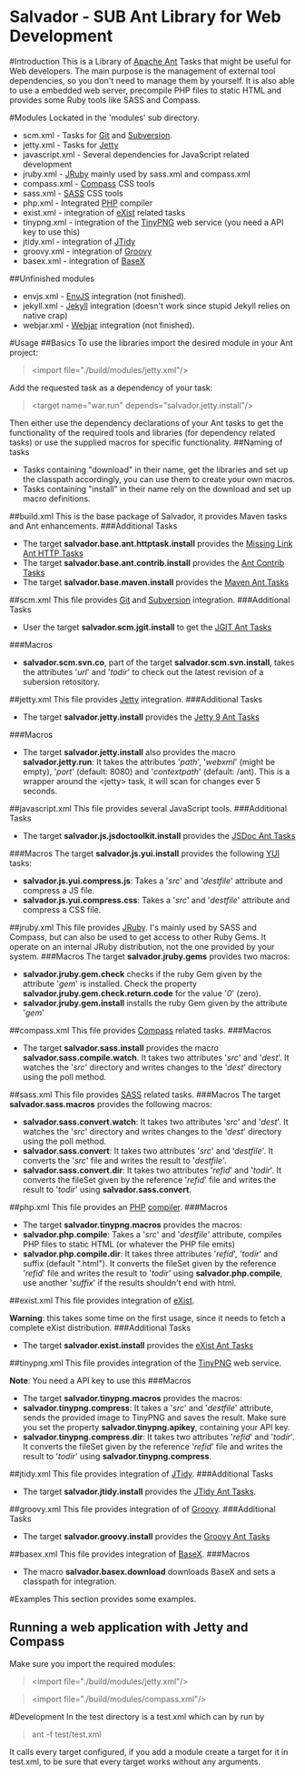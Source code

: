 Salvador - SUB Ant Library for Web Development
==============================================

#Introduction
This is a Library of [Apache Ant](http://ant.apache.org/) Tasks that might be useful for Web developers. The main purpose is the management of external tool dependencies, so you don't need to manage them by yourself. It is also able to use a embedded web server, precompile PHP files to static HTML and provides some Ruby tools like SASS and Compass.

#Modules
Lockated in the 'modules' sub directory.
* scm.xml - Tasks for [Git](http://git-scm.com/) and [Subversion](http://subversion.tigris.org/).
* jetty.xml - Tasks for [Jetty](http://jetty.codehaus.org/jetty/)
* javascript.xml - Several dependencies for JavaScript related development
* jruby.xml - [JRuby](http://jruby.org/) mainly used by sass.xml and compass.xml
* compass.xml - [Compass](http://compass-style.org/) CSS tools
* sass.xml - [SASS](http://sass-lang.com/) CSS tools
* php.xml - Integrated [PHP](http://quercus.caucho.com/) compiler
* exist.xml - integration of [eXist](http://www.exist-db.org/exist/apps/homepage/index.html) related tasks
* tinypng.xml - integration of the [TinyPNG](http://tinypng.org/) web service (you need a API key to use this)
* jtidy.xml - integration of [JTidy](http://jtidy.sourceforge.net/)
* groovy.xml - integration of [Groovy](http://groovy.codehaus.org/)
* basex.xml - integration of [BaseX](http://basex.org/)

##Unfinished modules
* envjs.xml - [EnvJS](https://github.com/envjs/env-js) integration (not finished).
* jekyll.xml - [Jekyll](https://github.com/mojombo/jekyll) integration (doesn't work since stupid Jekyll relies on native crap)
* webjar.xml - [Webjar](http://www.webjars.org/) integration (not finished).

#Usage
##Basics
To use the libraries import the desired module in your Ant project:

>&lt;import file=&quot;./build/modules/jetty.xml&quot;/&gt; 

Add the requested task as a dependency of your task:
>  &lt;target name=&quot;war.run&quot; depends=&quot;salvador.jetty.install&quot;/&gt;

Then either use the dependency declarations of your Ant tasks to get the functionality of the required tools and libraries (for dependency related tasks) or use the supplied macros for specific functionality.
##Naming of tasks
* Tasks containing "download" in their name, get the libraries and set up the classpath accordingly, you can use them to create your own macros.
* Tasks containing "install" in their name rely on the download and set up macro definitions.

##build.xml
This is the base package of Salvador, it provides Maven tasks and Ant enhancements.
###Additional Tasks
* The target **salvador.base.ant.httptask.install** provides the [Missing Link Ant HTTP Tasks](http://code.google.com/p/missing-link/)
* The target **salvador.base.ant.contrib.install** provides the [Ant Contrib Tasks](http://ant-contrib.sourceforge.net/)
* The target **salvador.base.maven.install** provides the [Maven Ant Tasks](http://maven.apache.org/ant-tasks/)

##scm.xml
This file provides [Git](http://git-scm.com/) and [Subversion](http://subversion.tigris.org/) integration.
###Additional Tasks
* User the target **salvador.scm.jgit.install** to get the [JGIT Ant Tasks](http://wiki.eclipse.org/JGit/User_Guide#Ant_Tasks)

###Macros
* **salvador.scm.svn.co**, part of the target  **salvador.scm.svn.install**, takes the attributes '*url*' and '*todir*' to check out the latest revision of a subersion retository.

##jetty.xml
This file provides [Jetty](http://jetty.codehaus.org/jetty/) integration.
###Additional Tasks
* The target **salvador.jetty.install** provides the [Jetty 9 Ant Tasks](http://www.eclipse.org/jetty/documentation/current/jetty-ant.html)

###Macros
* The target **salvador.jetty.install** also provides the macro **salvador.jetty.run**: It takes the attributes '*path*', '*webxml*' (might be empty), '*port*' (default: 8080) and '*contextpath*' (default: /ant). This is a wrapper around the &lt;jetty&gt; task, it will scan for changes ever 5 seconds.

##javascript.xml
This file provides several JavaScript tools.
###Additional Tasks
* The target **salvador.js.jsdoctoolkit.install** provides the [JSDoc Ant Tasks](https://github.com/ironsidevsquincy/jsdoc-toolkit-ant-task)

###Macros
The target **salvador.js.yui.install** provides the following [YUI](http://yuilibrary.com/) tasks: 
* **salvador.js.yui.compress.js**: Takes a '*src*' and '*destfile*' attribute and compress a JS file.
* **salvador.js.yui.compress.css**: Takes a '*src*' and '*destfile*' attribute and compress a CSS file.

##jruby.xml
This file provides [JRuby](http://jruby.org/). I's mainly used by SASS and Compass, but can also be used to get access to other Ruby Gems. It operate on an internal JRuby distribution, not the one provided by your system.
###Macros
The target **salvador.jruby.gems** provides two macros:
* **salvador.jruby.gem.check** checks if the ruby Gem given by the attribute '*gem*' is installed. Check the property **salvador.jruby.gem.check.return.code** for the value '*0*' (zero).
* **salvador.jruby.gem.install** installs the ruby Gem given by the attribute '*gem*'

##compass.xml
This file provides [Compass](http://compass-style.org/) related tasks.
###Macros
* The target **salvador.sass.install** provides the macro **salvador.sass.compile.watch**. It takes two attributes '*src*' and '*dest*'. It watches the '*src*' directory and writes changes to the '*dest*' directory using the poll method.

##sass.xml
This file provides [SASS](http://sass-lang.com/) related tasks.
###Macros
The target **salvador.sass.macros** provides the following macros:
* **salvador.sass.convert.watch**: It takes two attributes '*src*' and '*dest*'. It watches the '*src*' directory and writes changes to the '*dest*' directory using the poll method.
* **salvador.sass.convert**: It takes two attributes '*src*' and '*destfile*'. It converts the '*src*' file and writes the result to '*destfile*'.
* **salvador.sass.convert.dir**: It takes two attributes '*refid*' and '*todir*'. It converts the fileSet given by the reference '*refid*' file and writes the result to '*todir*' using **salvador.sass.convert**.

##php.xml
This file provides an [PHP](http://php.net/) [compiler](http://quercus.caucho.com/).
###Macros
* The target **salvador.tinypng.macros** provides the macros:
* **salvador.php.compile**: Takes a '*src*' and '*destfile*' attribute, compiles PHP files to static HTML (or whatever the PHP file emits)
* **salvador.php.compile.dir**: It takes three attributes '*refid*', '*todir*' and suffix (default ".html"). It converts the fileSet given by the reference '*refid*' file and writes the result to '*todir*' using **salvador.php.compile**, use another '*suffix*' if the results shouldn't end with html.

##exist.xml
This file provides integration of [eXist](http://www.exist-db.org/exist/apps/homepage/index.html).

**Warning**: this takes some time on the first usage, since it needs to fetch a complete eXist distribution.
###Additional Tasks
* The target **salvador.exist.install** provides the [eXist Ant Tasks](http://www.exist-db.org/exist/apps/doc/ant-tasks.xml) 

##tinypng.xml
This file provides integration of the [TinyPNG](http://tinypng.org/) web service.

**Note**: You need a API key to use this
###Macros
* The target **salvador.tinypng.macros** provides the macros:
* **salvador.tinypng.compress**: It takes a '*src*' and '*destfile*' attribute, sends the provided image to TinyPNG and saves the result. Make sure you set the property **salvador.tinypng.apikey**, containing your API key.
* **salvador.tinypng.compress.dir**: It takes two attributes '*refid*' and '*todir*'. It converts the fileSet given by the reference '*refid*' file and writes the result to '*todir*' using **salvador.tinypng.compress**.

##jtidy.xml
This file provides integration of [JTidy](http://jtidy.sourceforge.net/).
###Additional Tasks
* The target **salvador.jtidy.install** provides the [JTidy Ant Tasks](http://jtidy.sourceforge.net/apidocs/org/w3c/tidy/ant/JTidyTask.html).

##groovy.xml
This file provides integration of of [Groovy](http://groovy.codehaus.org/).
###Additional Tasks
* The target **salvador.groovy.install** provides the [Groovy Ant Tasks](http://groovy.codehaus.org/The+groovy+Ant+Task) 

##basex.xml
This file provides integration of [BaseX](http://basex.org/).
###Macros
* The macro **salvador.basex.download** downloads BaseX and sets a classpath for integration.

#Examples
This section provides some examples.
## Running a web application with Jetty and Compass
Make sure you import the required modules:
>&lt;import file=&quot;./build/modules/jetty.xml&quot;/&gt;

>&lt;import file=&quot;./build/modules/compass.xml&quot;/&gt;

#Development
In the test directory is a test.xml which can by run by
>ant -f test/test.xml

It calls every target configured, if you add a module create a target for it in test.xml, to be sure that every target works without any arguments. 